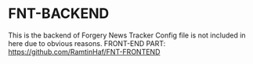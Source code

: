 # FNT-BACKEND
This is the backend of Forgery News Tracker
Config file is not included in here due to obvious reasons.
FRONT-END PART: https://github.com/RamtinHaf/FNT-FRONTEND
